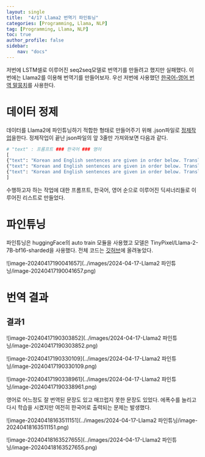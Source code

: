 ```yaml
---
layout: single
title:  "4/17 Llama2 번역기 파인튜닝"
categories: [Programming, Llama, NLP]
tag: [Programming, Llama, NLP]
toc: true
author_profile: false
sidebar:
    nav: "docs"
---
```


 저번에 LSTM셀로 이루어진 seq2seq모델로 번역기를 만들려고 했지만 실패했다. 이번에는 Llama2를 이용해 번역기를 만들어보자. 우선 저번에 사용했던 [한국어-영어 번역 말뭉치](https://aihub.or.kr/aihubdata/data/view.do?currMenu=115&topMenu=100&aihubDataSe=realm&dataSetSn=126)를 사용한다.

# 데이터 정제

데이터를 Llama2에 파인튜닝하기 적합한 형태로 만들어주기 위해 .json파일로 [정제작업](https://github.com/swyoo5/LlamaFineTuning/blob/main/2_%EB%8C%80%ED%99%94%EC%B2%B4_%EB%8D%B0%EC%9D%B4%ED%84%B0_%EC%A0%95%EC%A0%9C.ipynb)을한다. 정제작업이 끝난 json파일의 앞 3줄만 가져와보면 다음과 같다.

```python
# "text" : 프롬프트 ### 한국어 ### 영어
[
{"text": "Korean and English sentences are given in order below. Translate Korean sentences into English sentences. ### Korean : 이번 신제품 출시에 대한 시장의 반응은 어떤가요? ### English : How is the market's reaction to the newly released product?"},
{"text": "Korean and English sentences are given in order below. Translate Korean sentences into English sentences. ### Korean : 판매량이 지난번 제품보다 빠르게 늘고 있습니다. ### English : The sales increase is faster than the previous product."},
{"text": "Korean and English sentences are given in order below. Translate Korean sentences into English sentences. ### Korean : 그렇다면 공장에 연락해서 주문량을 더 늘려야겠네요. ### English : Then, we'll have to call the manufacturer and increase the volume of orders."}
] 
```

 수행하고자 하는 작업에 대한 프롬프트, 한국어, 영어 순으로 이루어진 딕셔너리들로 이루어진 리스트로 만들었다.

# 파인튜닝

파인튜닝은 huggingFace의 auto train 모듈을 사용했고 모델은 TinyPixel/Llama-2-7B-bf16-sharded을 사용했다. 전체 코드는 [깃허브](https://github.com/swyoo5/LlamaFineTuning/blob/main/2_%EB%8C%80%ED%99%94%EC%B2%B4_%EB%8D%B0%EC%9D%B4%ED%84%B0_Fine_Tuning.ipynb)에 올려놓았다.

![image-20240417190041657](../images/2024-04-17-Llama2 파인튜닝/image-20240417190041657.png)



# 번역 결과

## 결과1

![image-20240417190303852](../images/2024-04-17-Llama2 파인튜닝/image-20240417190303852.png)

![image-20240417190330109](../images/2024-04-17-Llama2 파인튜닝/image-20240417190330109.png)

![image-20240417190338961](../images/2024-04-17-Llama2 파인튜닝/image-20240417190338961.png)

영어로 어느정도 잘 번역된 문장도 있고 매끄럽지 못한 문장도 있었다.  에폭수를 늘리고 다시 학습을 시켰지만 여전히 한국어로 출력되는 문제는 발생했다.

![image-20240418163511151](../images/2024-04-17-Llama2 파인튜닝/image-20240418163511151.png)

![image-20240418163527655](../images/2024-04-17-Llama2 파인튜닝/image-20240418163527655.png)

